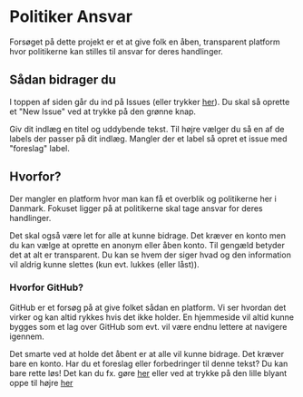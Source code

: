 # Politiker Ansvar

Forsøget på dette projekt er et at give folk en åben, transparent platform hvor
politikerne kan stilles til ansvar for deres handlinger.

## Sådan bidrager du

I toppen af siden går du ind på Issues (eller trykker
[her](https://github.com/politikeransvar/politikeransvar/issues)). Du skal så
oprette et "New Issue" ved at trykke på den grønne knap.

Giv dit indlæg en titel og uddybende tekst. Til højre vælger du så en af de
labels der passer på dit indlæg. Mangler der et label så opret et issue med
"foreslag" label.

## Hvorfor?

Der mangler en platform hvor man kan få et overblik og politikerne her i
Danmark. Fokuset ligger på at politikerne skal tage ansvar for deres handlinger.

Det skal også være let for alle at kunne bidrage. Det kræver en konto men du kan
vælge at oprette en anonym eller åben konto. Til gengæld betyder det at alt er
transparent. Du kan se hvem der siger hvad og den information vil aldrig kunne
slettes (kun evt. lukkes (eller låst)).

### Hvorfor GitHub?

GitHub er et forsøg på at give folket sådan en platform. Vi ser hvordan det
virker og kan altid rykkes hvis det ikke holder. En hjemmeside vil altid kunne
bygges som et lag over GitHub som evt. vil være endnu lettere at navigere
igennem.

Det smarte ved at holde det åbent er at alle vil kunne bidrage. Det kræver bare
en konto. Har du et foreslag eller forbedringer til denne tekst? Du kan bare
rette løs! Det kan du fx. gøre
[her](https://github.com/politikeransvar/politikeransvar/edit/master/README.md)
eller ved at trykke på den lille blyant oppe til højre
[her](https://github.com/politikeransvar/politikeransvar/blob/master/README.md)
